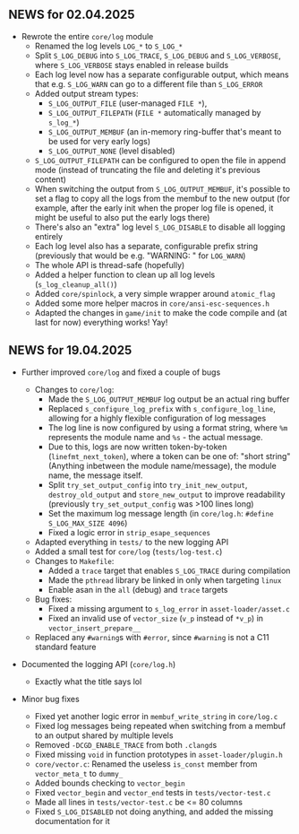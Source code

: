 ## NEWS for 02.04.2025

* Rewrote the entire `core/log` module
    * Renamed the log levels `LOG_*` to `S_LOG_*`
    * Split `S_LOG_DEBUG` into `S_LOG_TRACE`, `S_LOG_DEBUG` and `S_LOG_VERBOSE`, where `S_LOG_VERBOSE` stays enabled in release builds
    * Each log level now has a separate configurable output, which means that e.g. `S_LOG_WARN` can go to a different file than `S_LOG_ERROR`
    * Added output stream types:
        * `S_LOG_OUTPUT_FILE` (user-managed `FILE *`),
        * `S_LOG_OUTPUT_FILEPATH` (`FILE *` automatically managed by `s_log_*`)
        * `S_LOG_OUTPUT_MEMBUF` (an in-memory <kinda> ring-buffer that's meant to be used for very early logs)
        * `S_LOG_OUTPUT_NONE` (level disabled)
    * `S_LOG_OUTPUT_FILEPATH` can be configured to open the file in append mode (instead of truncating the file and deleting it's previous content)
    * When switching the output from `S_LOG_OUTPUT_MEMBUF`, it's possible to set a flag to copy all the logs from the membuf to the new output
        (for example, after the early init when the proper log file is opened, it might be useful to also put the early logs there)
    * There's also an "extra" log level `S_LOG_DISABLE` to disable all logging entirely
    * Each log level also has a separate, configurable prefix string (previously that would be e.g. "WARNING: " for `LOG_WARN`)
    * The whole API is thread-safe (hopefully)
    * Added a helper function to clean up all log levels (`s_log_cleanup_all()`)
    * Added `core/spinlock`, a very simple wrapper around `atomic_flag`
    * Added some more helper macros in `core/ansi-esc-sequences.h`
    * Adapted the changes in `game/init` to make the code compile and (at last for now) everything works! Yay!

## NEWS for 19.04.2025

* Further improved `core/log` and fixed a couple of bugs
    * Changes to `core/log`:
        * Made the `S_LOG_OUTPUT_MEMBUF` log output be an actual ring buffer
        * Replaced `s_configure_log_prefix` with `s_configure_log_line`, allowing for a highly flexible configuration of log messages
        * The log line is now configured by using a format string, where `%m` represents the module name and `%s` - the actual message.
        * Due to this, logs are now written token-by-token (`linefmt_next_token`), where a token can be one of: "short string" (Anything inbetween the module name/message), the module name, the message itself.
        * Split `try_set_output_config` into `try_init_new_output`, `destroy_old_output` and `store_new_output` to improve readability (previously `try_set_output_config` was >100 lines long)
        * Set the maximum log message length (in `core/log.h`: `#define S_LOG_MAX_SIZE 4096`)
        * Fixed a logic error in `strip_esape_sequences`
    * Adapted everything in `tests/` to the new logging API
    * Added a small test for `core/log` (`tests/log-test.c`)
    * Changes to `Makefile`:
        * Added a `trace` target that enables `S_LOG_TRACE` during compilation
        * Made the `pthread` library be linked in only when targeting `linux`
        * Enable asan in the `all` (debug) and `trace` targets
    * Bug fixes:
        * Fixed a missing argument to `s_log_error` in `asset-loader/asset.c`
        * Fixed an invalid use of `vector_size` (`v_p` instead of `*v_p`) in `vector_insert_prepare__`
    * Replaced any `#warning`s with `#error`, since `#warning` is not a C11 standard feature

* Documented the logging API (`core/log.h`)
    * Exactly what the title says lol

* Minor bug fixes
    * Fixed yet another logic error in `membuf_write_string` in `core/log.c`
    * Fixed log messages being repeated when switching from a membuf to an output shared by multiple levels
    * Removed `-DCGD_ENABLE_TRACE` from both `.clangd`s
    * Fixed missing `void` in function prototypes in `asset-loader/plugin.h`
    * `core/vector.c`: Renamed the useless `is_const` member from `vector_meta_t` to `dummy_`
    * Added bounds checking to `vector_begin`
    * Fixed `vector_begin` and `vector_end` tests in `tests/vector-test.c`
    * Made all lines in `tests/vector-test.c` be <= 80 columns
    * Fixed `S_LOG_DISABLED` not doing anything, and added the missing documentation for it
